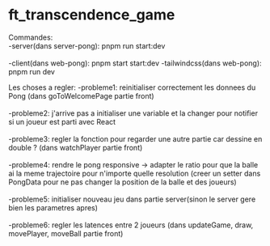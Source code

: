 # ft_transcendence_game

Commandes: <br>
-server(dans server-pong): pnpm run start:dev<br><br>
-client(dans web-pong): pnpm start start:dev
-tailwindcss(dans web-pong): pnpm run dev

Les choses a regler:
-probleme1: reinitialiser correctement les donnees du Pong (dans goToWelcomePage partie front)<br><br>
-probleme2: j'arrive pas a initialiser une variable et la changer pour notifier si un joueur est parti avec React<br><br>
-probleme3: regler la fonction pour regarder une autre partie car dessine en double ? (dans watchPlayer partie front)<br><br>
-probleme4: rendre le pong responsive -> adapter le ratio pour que la balle ai la meme trajectoire pour n'importe quelle resolution (creer un setter dans PongData pour ne pas changer la position de la balle et des joueurs)<br><br>
-probleme5: initialiser nouveau jeu dans partie server(sinon le server gere bien les parametres apres)<br><br>
-probleme6: regler les latences entre 2 joueurs (dans updateGame, draw, movePlayer, moveBall partie front)<br><br>
